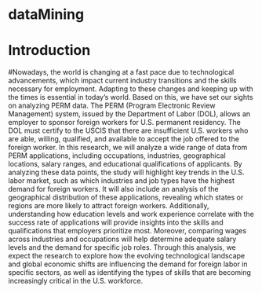# dataMining
# Introduction
#Nowadays, the world is changing at a fast pace due to technological advancements, which impact current industry transitions and the skills necessary for employment. Adapting to these changes and keeping up with the times is essential in today’s world. Based on this, we have set our sights on analyzing PERM data. The PERM (Program Electronic Review Management) system, issued by the Department of Labor (DOL), allows an employer to sponsor foreign workers for U.S. permanent residency. The DOL must certify to the USCIS that there are insufficient U.S. workers who are able, willing, qualified, and available to accept the job offered to the foreign worker. In this research, we will analyze a wide range of data from PERM applications, including occupations, industries, geographical locations, salary ranges, and educational qualifications of applicants. By analyzing these data points, the study will highlight key trends in the U.S. labor market, such as which industries and job types have the highest demand for foreign workers. It will also include an analysis of the geographical distribution of these applications, revealing which states or regions are more likely to attract foreign workers. Additionally, understanding how education levels and work experience correlate with the success rate of applications will provide insights into the skills and qualifications that employers prioritize most. Moreover, comparing wages across industries and occupations will help determine adequate salary levels and the demand for specific job roles. Through this analysis, we expect the research to explore how the evolving technological landscape and global economic shifts are influencing the demand for foreign labor in specific sectors, as well as identifying the types of skills that are becoming increasingly critical in the U.S. workforce.
